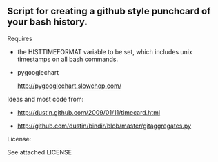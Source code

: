 Script for creating a github style punchcard of your bash history.
------------------------------------------------------------------

Requires
	
-	the HISTTIMEFORMAT variable to be set, which includes unix timestamps on all bash commands.
	
-	pygooglechart
	
	http://pygooglechart.slowchop.com/

Ideas and most code from:

-	http://dustin.github.com/2009/01/11/timecard.html

-	http://github.com/dustin/bindir/blob/master/gitaggregates.py

License:

See attached LICENSE
